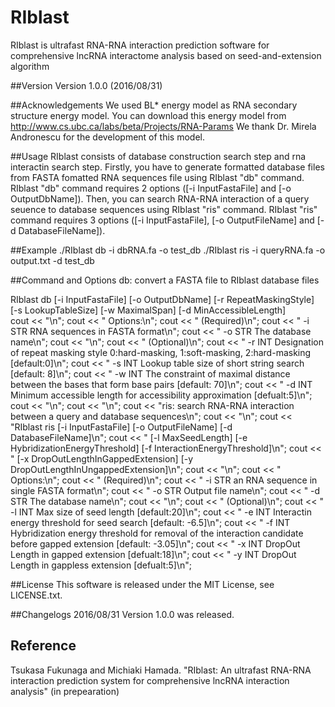 # RIblast
RIblast is ultrafast RNA-RNA interaction prediction software for comprehensive lncRNA interactome analysis based on seed-and-extension algorithm

##Version
Version 1.0.0 (2016/08/31)

##Acknowledgements
We used BL* energy model as RNA secondary structure energy model.
You can download this energy model from  http://www.cs.ubc.ca/labs/beta/Projects/RNA-Params
We thank Dr. Mirela Andronescu for the development of this model.

##Usage
RIblast consists of database construction search step and rna interactin search step. Firstly, you have to generate formatted database files from FASTA fomatted RNA sequences file using RIblast "db" command. RIblast "db" command requires 2 options ([-i InputFastaFile] and [-o OutputDbName]). Then, you can search RNA-RNA interaction of a query seuence to database sequences using RIblast "ris" command. RIblast "ris" command requires 3 options ([-i InputFastaFile], [-o OutputFileName] and [-d DatabaseFileName]).

##Example
    ./RIblast db -i dbRNA.fa -o test_db
    ./RIblast ris -i queryRNA.fa -o output.txt -d test_db

##Command and Options
db: convert a FASTA file to RIblast database files  

RIblast db [-i InputFastaFile] [-o OutputDbName] [-r RepeatMaskingStyle]  
           [-s LookupTableSize] [-w MaximalSpan] [-d MinAccessibleLength]  
  cout << "\n";
  cout << "  Options:\n";
  cout << " (Required)\n";
  cout << "    -i STR    RNA sequences in FASTA format\n";
  cout << "    -o STR    The database name\n";
  cout << "\n";
  cout << " (Optional)\n";
  cout << "    -r INT    Designation of repeat masking style 0:hard-masking, 1:soft-masking, 2:hard-masking [default:0]\n";
  cout << "    -s INT    Lookup table size of short string search [default: 8]\n";
  cout << "    -w INT    The constraint of maximal distance between the bases that form base pairs [default: 70]\n";
  cout << "    -d INT    Minimum accessible length for accessibility approximation [defualt:5]\n";
  cout << "\n";
  cout << "\n";
  cout << "ris: search RNA-RNA interaction between a query and database sequences\n";
  cout << "\n";
  cout << "RIblast ris [-i InputFastaFile] [-o OutputFileName] [-d DatabaseFileName]\n";
  cout << "            [-l MaxSeedLength] [-e HybridizationEnergyThreshold] [-f InteractionEnergyThreshold]\n";
  cout << "            [-x DropOutLengthInGappedExtension] [-y DropOutLengthInUngappedExtension]\n";
  cout << "\n";
  cout << "  Options:\n";
  cout << " (Required)\n";
  cout << "    -i STR    an RNA sequence in single FASTA format\n";
  cout << "    -o STR    Output file name\n";
  cout << "    -d STR    The database name\n";
  cout << "\n";
  cout << " (Optional)\n";
  cout << "    -l INT    Max size of seed length [default:20]\n";
  cout << "    -e INT    Interactin energy threshold for seed search [default: -6.5]\n";
  cout << "    -f INT    Hybridization energy threshold for removal of the interaction candidate before gapped extension [default: -3.05]\n";
  cout << "    -x INT    DropOut Length in gapped extension [defualt:18]\n";
  cout << "    -y INT    DropOut Length in gappless extension [defualt:5]\n";

##License
This software is released under the MIT License, see LICENSE.txt.

##Changelogs
2016/08/31 Version 1.0.0 was released.

## Reference
Tsukasa Fukunaga and Michiaki Hamada. "RIblast: An ultrafast RNA-RNA interaction prediction system for comprehensive lncRNA interaction analysis" (in prepearation)
